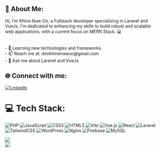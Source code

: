 ## 💫 About Me:

Hi, I'm Khine Nwe Oo, a Fullstack developer specializing in Laravel and VueJs. I'm dedicated to enhancing my skills to build robust and scalable web applications, with a current focus on MERN Stack. 💻

<br/>
- 🌱 Learning new technologies and frameworks.<br/>
- 📫 Reach me at: devkhinenweoo@gmail.com</br>
- 💬 Ask me about Laravel and VueJs

## 🌐 Connect with me:
[![LinkedIn](https://img.shields.io/badge/LinkedIn-%230077B5.svg?logo=linkedin&logoColor=white)](https://linkedin.com/in/www.linkedin.com/in/khinenweoo) 

# 💻 Tech Stack:
![PHP](https://img.shields.io/badge/php-%23777BB4.svg?style=flat&logo=php&logoColor=white) ![JavaScript](https://img.shields.io/badge/javascript-%23323330.svg?style=flat&logo=javascript&logoColor=%23F7DF1E) ![CSS3](https://img.shields.io/badge/css3-%231572B6.svg?style=flat&logo=css3&logoColor=white) ![HTML5](https://img.shields.io/badge/html5-%23E34F26.svg?style=flat&logo=html5&logoColor=white) ![Vite](https://img.shields.io/badge/vite-%23646CFF.svg?style=flat&logo=vite&logoColor=white) ![Vue.js](https://img.shields.io/badge/vue.js-%2335495e.svg?style=flat&logo=vuedotjs&logoColor=%234FC08D) ![React](https://img.shields.io/badge/react-%2320232a.svg?style=flat&logo=react&logoColor=%2361DAFB) ![Laravel](https://img.shields.io/badge/laravel-%23FF2D20.svg?style=flat&logo=laravel&logoColor=white) ![TailwindCSS](https://img.shields.io/badge/tailwindcss-%2338B2AC.svg?style=flat&logo=tailwind-css&logoColor=white) ![WordPress](https://img.shields.io/badge/WordPress-%23117AC9.svg?style=flat&logo=WordPress&logoColor=white) ![Nginx](https://img.shields.io/badge/nginx-%23009639.svg?style=flat&logo=nginx&logoColor=white) ![Firebase](https://img.shields.io/badge/firebase-a08021?style=flat&logo=firebase&logoColor=ffcd34) ![MySQL](https://img.shields.io/badge/mysql-4479A1.svg?style=flat&logo=mysql&logoColor=white)

![](https://github-readme-stats.vercel.app/api?username=khinenweoo&theme=nightowl&hide_border=false&include_all_commits=true&count_private=true)<br/>
![](https://github-readme-streak-stats.herokuapp.com/?user=khinenweoo&theme=nightowl&hide_border=false)<br/>

<!-- Proudly created with GPRM ( https://gprm.itsvg.in ) -->
